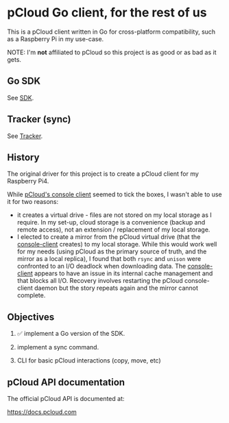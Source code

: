# pCloud Go client, for the rest of us

This is a pCloud client written in Go for cross-platform compatibility, such as a Raspberry Pi in my use-case.

NOTE: I'm **not** affiliated to pCloud so this project is as good or as bad as it gets.

## Go SDK

See [SDK](sdk/README.md).

## Tracker (sync)

See [Tracker](tracker/README.md).

## History

The original driver for this project is to create a pCloud client for my Raspberry Pi4.

While [pCloud's console client](https://github.com/pcloudcom/console-client) seemed to tick the boxes, I wasn't able to use it for two reasons:
- it creates a virtual drive - files are not stored on my local storage as I require. In my set-up, cloud storage is a convenience (backup and remote access), not an extension / replacement of my local storage.
- I elected to create a mirror from the pCloud virtual drive (that the [console-client](https://github.com/pcloudcom/console-client) creates) to my local storage. While this would work well for my needs (using pCloud as the primary source of truth, and the mirror as a local replica), I found that both `rsync` and `unison` were confronted to an I/O deadlock when downloading data. The [console-client](https://github.com/pcloudcom/console-client) appears to have an issue in its internal cache management and that blocks all I/O. Recovery involves restarting the pCloud console-client daemon but the story repeats again and the mirror cannot complete.

## Objectives

1. ✅ implement a Go version of the SDK.

2. implement a sync command.

3. CLI for basic pCloud interactions (copy, move, etc)

## pCloud API documentation

The official pCloud API is documented at:

https://docs.pcloud.com

